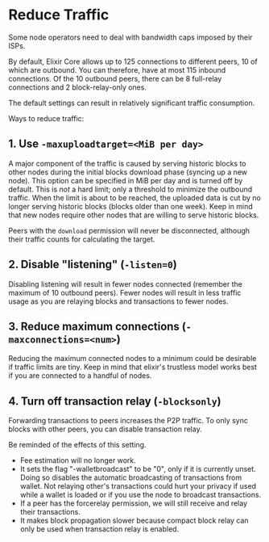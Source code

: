 Reduce Traffic
==============

Some node operators need to deal with bandwidth caps imposed by their ISPs.

By default, Elixir Core allows up to 125 connections to different peers, 10 of
which are outbound. You can therefore, have at most 115 inbound connections.
Of the 10 outbound peers, there can be 8 full-relay connections and 2
block-relay-only ones.

The default settings can result in relatively significant traffic consumption.

Ways to reduce traffic:

## 1. Use `-maxuploadtarget=<MiB per day>`

A major component of the traffic is caused by serving historic blocks to other nodes
during the initial blocks download phase (syncing up a new node).
This option can be specified in MiB per day and is turned off by default.
This is *not* a hard limit; only a threshold to minimize the outbound
traffic. When the limit is about to be reached, the uploaded data is cut by no
longer serving historic blocks (blocks older than one week).
Keep in mind that new nodes require other nodes that are willing to serve
historic blocks.

Peers with the `download` permission will never be disconnected, although their traffic counts for
calculating the target.

## 2. Disable "listening" (`-listen=0`)

Disabling listening will result in fewer nodes connected (remember the maximum of 10
outbound peers). Fewer nodes will result in less traffic usage as you are relaying
blocks and transactions to fewer nodes.

## 3. Reduce maximum connections (`-maxconnections=<num>`)

Reducing the maximum connected nodes to a minimum could be desirable if traffic
limits are tiny. Keep in mind that elixir's trustless model works best if you are
connected to a handful of nodes.

## 4. Turn off transaction relay (`-blocksonly`)

Forwarding transactions to peers increases the P2P traffic. To only sync blocks
with other peers, you can disable transaction relay.

Be reminded of the effects of this setting.

- Fee estimation will no longer work.
- It sets the flag "-walletbroadcast" to be "0", only if it is currently unset.
  Doing so disables the automatic broadcasting of transactions from wallet. Not
  relaying other's transactions could hurt your privacy if used while a wallet
  is loaded or if you use the node to broadcast transactions.
- If a peer has the forcerelay permission, we will still receive and relay
  their transactions.
- It makes block propagation slower because compact block relay can only be
  used when transaction relay is enabled.
